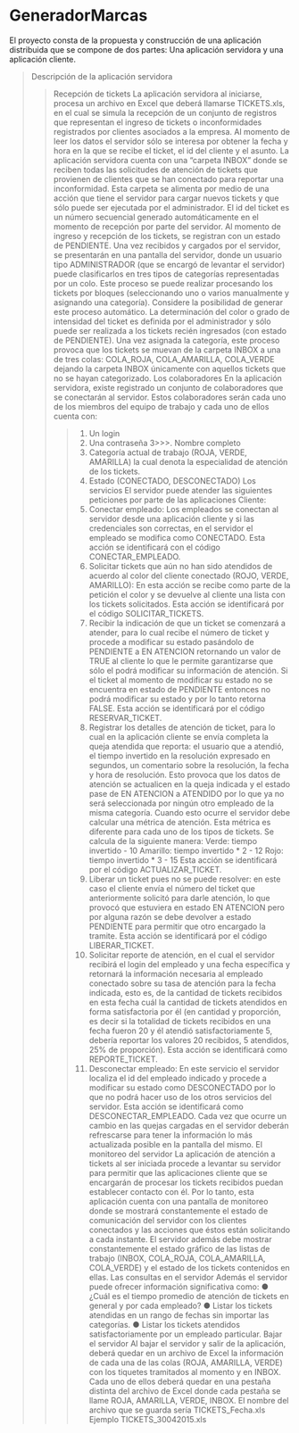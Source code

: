 # GeneradorMarcas
El proyecto consta de la propuesta y construcción de una aplicación distribuida que se compone de dos partes: Una aplicación servidora y una aplicación cliente.

>Descripción de la aplicación servidora
>>Recepción de tickets
La aplicación servidora al iniciarse, procesa un archivo en Excel que deberá llamarse TICKETS.xls, en el cual se simula la recepción de un conjunto de registros que representan el ingreso de tickets o inconformidades registrados por clientes asociados a la empresa. 
Al momento de leer los datos el servidor sólo se interesa por obtener la fecha y hora en la que se recibe el ticket, el id del cliente y el asunto. La aplicación servidora cuenta con una “carpeta INBOX” donde se reciben todas las solicitudes de atención de tickets que provienen de clientes que se han conectado para reportar una inconformidad. Esta carpeta se alimenta por medio de una acción que tiene el servidor para cargar nuevos tickets y que sólo puede ser ejecutada por el administrador.
El id del ticket es un número secuencial generado automáticamente en el momento de recepción por parte del servidor. 
Al momento de ingreso y recepción de los tickets, se registran con un estado de PENDIENTE. 
Una vez recibidos y cargados por el servidor, se presentarán en una pantalla del servidor, donde un usuario tipo ADMINISTRADOR (que se encargó de levantar el servidor) puede clasificarlos en tres tipos de categorías representadas por un colo.
Este proceso se puede realizar procesando los tickets por bloques (seleccionando uno o varios manualmente y asignando una categoría). Considere la posibilidad de generar este proceso automático.
La determinación del color o grado de intensidad del ticket es definida por el administrador y sólo puede ser realizada a los tickets recién ingresados (con estado de PENDIENTE).
Una vez asignada la categoría, este proceso provoca que los tickets se muevan de la carpeta INBOX a una de tres colas: COLA_ROJA, COLA_AMARILLA, COLA_VERDE dejando la carpeta INBOX únicamente con aquellos tickets que no se hayan categorizado. 
>>Los colaboradores
En la aplicación servidora, existe registrado un conjunto de colaboradores que se conectarán al servidor. Estos colaboradores serán cada uno de los miembros del equipo de trabajo y cada uno de ellos cuenta con:
>>>1. Un login
>>>2. Una contraseña 
3>>>. Nombre completo 
>>>4. Categoría actual de trabajo (ROJA, VERDE, AMARILLA) la cual denota la especialidad de atención de los tickets.
>>>5. Estado (CONECTADO, DESCONECTADO) 
>>Los servicios
El servidor puede atender las siguientes peticiones por parte de las aplicaciones Cliente:
>>>1. Conectar empleado: Los empleados se conectan al servidor desde una aplicación cliente y si las credenciales son correctas, en el servidor el empleado se modifica como CONECTADO. Esta acción se identificará con el código CONECTAR_EMPLEADO. 
>>>2. Solicitar tickets que aún no han sido atendidos de acuerdo al color del cliente conectado (ROJO, VERDE, AMARILLO): En esta acción se recibe como parte de la petición el color y se devuelve al cliente una lista con los tickets solicitados. Esta acción se identificará por el código SOLICITAR_TICKETS. 
>>>3. Recibir la indicación de que un ticket se comenzará a atender, para lo cual recibe el número de ticket y procede a modificar su estado pasándolo de PENDIENTE a EN ATENCION retornando un valor de TRUE al cliente lo que le permite garantizarse que sólo el podrá modificar su información de atención. Si el ticket al momento de modificar su estado no se encuentra en estado de PENDIENTE entonces no podrá modificar su estado y por lo tanto retorna FALSE. Esta acción se identificará por el código RESERVAR_TICKET.
>>>4. Registrar los detalles de atención de ticket, para lo cual en la aplicación cliente se envía completa la queja atendida que reporta: el usuario que a atendió, el tiempo invertido en la resolución expresado en segundos, un comentario sobre la resolución, la fecha y hora de resolución. Esto provoca que los datos de atención se actualicen en la queja indicada y el estado pase de EN ATENCION a ATENDIDO por lo que ya no será seleccionada por ningún otro empleado de la misma categoría. Cuando esto ocurre el servidor debe calcular una métrica de atención. Esta métrica es diferente para cada uno de los tipos de tickets. Se calcula de la siguiente manera:
>>Verde: tiempo invertido - 10
>>Amarillo: tiempo invertido * 2 - 12
>>Rojo: tiempo invertido * 3 - 15
Esta acción se identificará por el código ACTUALIZAR_TICKET. 
>>>5. Liberar un ticket pues no se puede resolver: en este caso el cliente envía el número del ticket que anteriormente solicitó para darle atención, lo que provocó que estuviera en estado EN ATENCION pero por alguna razón se debe devolver a estado PENDIENTE para permitir que otro encargado la tramite. Esta acción se identificará por el código LIBERAR_TICKET. 
>>>6. Solicitar reporte de atención, en el cual el servidor recibirá el login del empleado y una fecha específica y retornará la información necesaria al empleado conectado sobre su tasa de atención para la fecha indicada, esto es, de la cantidad de tickets recibidos en esta fecha cuál la cantidad de tickets atendidos en forma satisfactoria por él (en cantidad y proporción, es decir si la totalidad de tickets recibidos en una fecha fueron 20 y él atendió satisfactoriamente 5, debería reportar los valores 20 recibidos, 5 atendidos, 25% de proporción). Esta acción se identificará como REPORTE_TICKET.
>>>7. Desconectar empleado: En este servicio el servidor localiza el id del empleado indicado y procede a modificar su estado como DESCONECTADO por lo que no podrá hacer uso de los otros servicios del servidor. Esta acción se identificará como DESCONECTAR_EMPLEADO. Cada vez que ocurre un cambio en las quejas cargadas en el servidor deberán refrescarse para tener la información lo más actualizada posible en la pantalla del mismo. 
>>El monitoreo del servidor 
La aplicación de atención a tickets al ser iniciada procede a levantar su servidor para permitir que las aplicaciones cliente que se encargarán de procesar los tickets recibidos puedan establecer contacto con él. Por lo tanto, esta aplicación cuenta con una pantalla de monitoreo donde se mostrará constantemente el estado de comunicación del servidor con los clientes conectados y las acciones que éstos están solicitando a cada instante. El servidor además debe mostrar constantemente el estado gráfico de las listas de trabajo (INBOX, COLA_ROJA, COLA_AMARILLA, COLA_VERDE) y el estado de los tickets contenidos en ellas. 
>>Las consultas en el servidor 
Además el servidor puede ofrecer información significativa como:
● ¿Cuál es el tiempo promedio de atención de tickets en general y por cada empleado?
● Listar los tickets atendidas en un rango de fechas sin importar las categorías.
● Listar los tickets atendidos satisfactoriamente por un empleado particular. 
>>Bajar el servidor
Al bajar el servidor y salir de la aplicación, deberá quedar en un archivo de Excel la información de cada una de las colas (ROJA, AMARILLA, VERDE) con los tiquetes tramitados al momento y en INBOX. Cada uno de ellos deberá quedar en una pestaña distinta del archivo de Excel donde cada pestaña se llame ROJA, AMARILLA, VERDE, INBOX. El nombre del archivo que se guarda sería TICKETS_Fecha.xls Ejemplo TICKETS_30042015.xls
